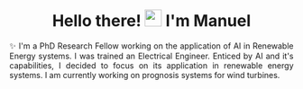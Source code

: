
<h1 align="center"> Hello there! <img src="https://media.giphy.com/media/hvRJCLFzcasrR4ia7z/giphy.gif" width="30px"> I'm Manuel</h1>

<p align="justify">✨ I'm a PhD Research Fellow working on the application of AI in Renewable Energy systems. I was trained an Electrical Engineer. Enticed by AI and it's capabilities, I decided to focus on its application in renewable energy systems. I am currently working on prognosis systems for wind turbines.</p>
